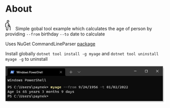 ﻿# About

![image](assets/age.png) &nbsp;&nbsp;
Simple gobal tool example which calculates the age of person by providing `--from` birthday `--to` date to calculate

Uses NuGet CommandLineParser [package](https://www.nuget.org/packages/CommandLineParser/2.8.0)

Install globally `dotnet tool install -g myage` and `dotnet tool uninstall myage -g` to uninstall

![img](../assets/tool.png)